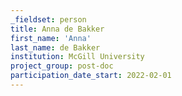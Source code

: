 ```yaml
---
_fieldset: person
title: Anna de Bakker
first_name: 'Anna'
last_name: de Bakker
institution: McGill University
project_group: post-doc
participation_date_start: 2022-02-01
---
```

